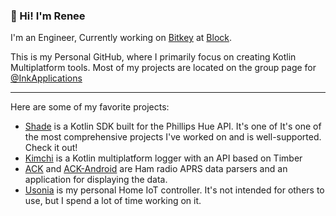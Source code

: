 ### 👋 Hi! I'm Renee

I'm an Engineer, Currently working on [Bitkey] at [Block].

This is my Personal GitHub, where I primarily focus on creating Kotlin
Multiplatform tools. Most of my projects are located on the group page
for [@InkApplications]

[Bitkey]: https://bitkey.build
[Block]: https://block.xyz
[@InkApplications]: https://github.com/InkApplications

-----------

Here are some of my favorite projects:

 - [Shade] is a Kotlin SDK built for the Phillips Hue API. It's one of
   It's one of the most comprehensive projects I've worked on and is
   well-supported. Check it out!
 - [Kimchi] is a Kotlin multiplatform logger with an API based on Timber
 - [ACK] and [ACK-Android] are Ham radio APRS data parsers and an application
   for displaying the data.
 - [Usonia] is my personal Home IoT controller. It's not intended for others
   to use, but I spend a lot of time working on it.

[Shade]: https://github.com/InkApplications/Shade
[ACK]: https://github.com/InkApplication/Ack
[ACK-Android]: https://github.com/InkApplications/ack-android
[Kimchi]: https://github.com/InkApplications/Kimchi
[Usonia]: https://github.com/ReneeVandervelde/Usonia
